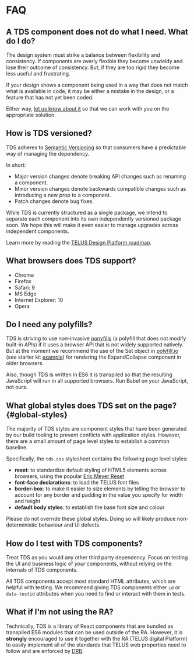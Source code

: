 # FAQ

## A TDS component does not do what I need. What do I do?

The design system must strike a balance between flexibility and consistency. If components are overly flexible they become unwieldy and lose their outcome of consistency. But, if they are too rigid they become less useful and frustrating.

If your design shows a component being used in a way that does not match what is available in code, it may be either a mistake in the design, or a feature that has not yet been coded.

Either way, [let us know about it](../contact.md) so that we can work with you on the appropriate solution.


## How is TDS versioned?

TDS adheres to [Semantic Versioning](https://semver.org/) so that consumers have a predictable way of managing the dependency.

In short:

* Major version changes denote breaking API changes such as renaming a component.
* Minor version changes denote backwards compatible changes such as introducing a new prop to a component.
* Patch changes denote bug fixes.

While TDS is currently structured as a single package, we intend to separate each component into its own independently versioned package soon. We hope this will make it even easier to manage upgrades across independent components.

Learn more by reading the [TELUS Design Platform roadmap](../roadmap.md).


## What browsers does TDS support?

* Chrome
* Firefox
* Safari: 9
* MS Edge
* Internet Explorer: 10
* Opera


## Do I need any polyfills?

TDS is striving to use non-invasive [ponyfills](https://github.com/sindresorhus/ponyfill) (a polyfill that does not modify built-in APIs) if it uses a browser API that is not widely supported natively. But at the moment we recommend the use of the Set object in [polyfill.io](https://polyfill.io/v2/docs/) (see starter kit [example](https://github.com/telusdigital/telus-isomorphic-starter-kit/blob/master/ui/src/server/registerServerSideRenderMiddleware.jsx#L131)) for rendering the ExpandCollapse component in older browsers.

Also, though TDS is written in ES6 it is transpiled so that the resulting JavaScript will run in all supported browsers. Run Babel on your JavaScript, not ours.


## What global styles does TDS set on the page? {#global-styles}

The majority of TDS styles are component styles that have been generated by our build tooling to prevent conflicts with application styles. However, there are a small amount of page level styles to establish a common baseline.

Specifically, the `tds.css` stylesheet contains the following page level styles:

* **reset**: to standardize default styling of HTML5 elements across browsers, using the popular [Eric Meyer Reset](http://meyerweb.com/eric/tools/css/reset/)
* **font-face declarations**: to load the TELUS font files
* **border-box**: to make it easier to size elements by telling the browser to account for any border and padding in the value you specify for width and height
* **default body styles**: to establish the base font size and colour

Please do not override these global styles. Doing so will likely produce non-deterministic behaviour and UI defects.


## How do I test with TDS components?

Treat TDS as you would any other third party dependency. Focus on testing the UI and business logic of _your_ components, without relying on the internals of TDS components.

All TDS components accept most standard HTML attributes, which are helpful with testing. We recommend giving TDS components either `id` or `data-testid` attributes when you need to find or interact with them in tests.



## What if I'm not using the RA?

Technically, TDS is a library of React components that are bundled as transpiled ES6 modules that can be used outside of the RA. However, it is **strongly** encouraged to use it together with the RA (TELUS digital Platform) to easily implement all of the standards that TELUS web properties need to follow and are enforced by [DRB](https://drb.telus.com).
